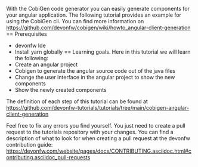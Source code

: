 With the CobiGen code generator you can easily generate components for your angular application.
The following tutorial provides an example for using the CobiGen cli.
You can find more information on https://github.com/devonfw/cobigen/wiki/howto_angular-client-generation
== Prerequisites
* devonfw Ide
* Install yarn globally
== Learning goals.
Here in this tutorial we will learn the following:
* Create an angular project
* Cobigen to generate the angular source code out of the java files
* Change the user interface in the angular project to show the new components
* Show the newly created components



The definition of each step of this tutorial can be found at https://github.com/devonfw-tutorials/tutorials/tree/main/cobigen-angular-client-generation

Feel free to fix any errors you find yourself. You just need to create a pull request to the tutorials repository with your changes.
You can find a description of what to look for when creating a pull request at the devonfw contribution guide: https://devonfw.com/website/pages/docs/CONTRIBUTING.asciidoc.html#contributing.asciidoc_pull-requests
